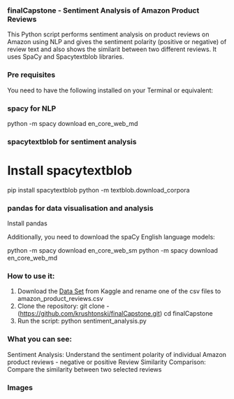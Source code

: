 ### finalCapstone - Sentiment Analysis of Amazon Product Reviews

This Python script performs sentiment analysis on product reviews on Amazon using NLP and gives the sentiment polarity (positive or negative) of review text and also shows the similarit between two different reviews. It uses SpaCy and Spacytextblob libraries. 

### Pre requisites

You need to have the following installed on your Terminal or equivalent:

### spacy for NLP
python -m spacy download en_core_web_md

### spacytextblob for sentiment analysis
# Install spacytextblob 
pip install spacytextblob 
python -m textblob.download_corpora  

### pandas for data visualisation and analysis 
Install pandas

Additionally, you need to download the spaCy English language models:

python -m spacy download en_core_web_sm
python -m spacy download en_core_web_md

### How to use it:

1. Download the [Data Set](https://www.kaggle.com/code/weirditya/amazon-review-sentiment-analysis-using-python-ml) from Kaggle and rename one of the csv files to amazon_product_reviews.csv
2. Clone the repository:
git clone - (https://github.com/krushtonski/finalCapstone.git)
cd finalCapstone
3. Run the script:
python sentiment_analysis.py

### What you can see:
Sentiment Analysis: Understand the sentiment polarity of individual Amazon product reviews - negative or positive
Review Similarity Comparison: Compare the similarity between two selected reviews


### Images
